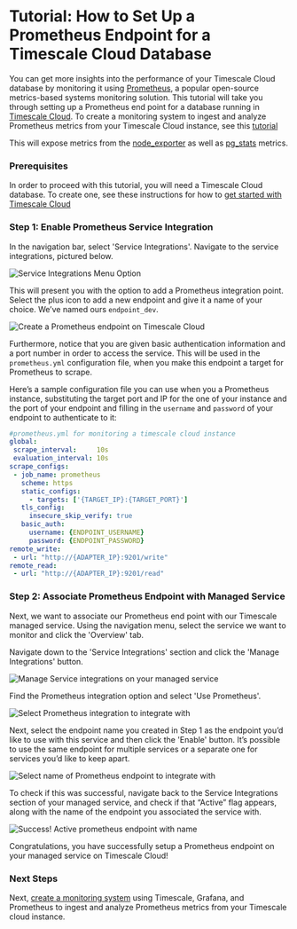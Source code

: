 # Tutorial: How to Set Up a Prometheus Endpoint for a Timescale Cloud Database

You can get more insights into the performance of your Timescale Cloud 
database by monitoring it using [Prometheus][get-prometheus], a popular 
open-source metrics-based systems monitoring solution. This tutorial will 
take you through setting up a Prometheus end point for a database running 
in [Timescale Cloud][timescale-cloud]. To create a monitoring system to ingest and analyze 
Prometheus metrics from your Timescale Cloud instance, see 
this [tutorial][monitoring-setup-tutorial]

This will expose metrics from the [node_exporter][node-exporter-metrics] as well 
as [pg_stats][pg-stats-metrics] metrics.

### Prerequisites
In order to proceed with this tutorial, you will need a Timescale Cloud database. 
To create one, see these instructions for how to 
[get started with Timescale Cloud][timescale-cloud-get-started]

### Step 1: Enable Prometheus Service Integration

In the navigation bar, select 'Service Integrations'. Navigate to the service 
integrations, pictured below.  

<img class="main-content__illustration" src="https://s3.amazonaws.com/docs.iobeam.com/images/Prometheus_service_integration_0.png" alt="Service Integrations Menu Option"/>

This will present you with the option to add a Prometheus integration point. 
Select the plus icon to add a new endpoint and give it a name of your choice. 
We’ve named ours `endpoint_dev`.

<img class="main-content__illustration" src="https://s3.amazonaws.com/docs.iobeam.com/images/Prometheus_service_integration_1.png" alt="Create a Prometheus endpoint on Timescale Cloud"/>

Furthermore, notice that you are given basic authentication information and a port number 
in order to access the service. This will be used in the `prometheus.yml` configuration 
file, when you make this endpoint a target for Prometheus to scrape.

Here’s a sample configuration file you can use when you a Prometheus instance, substituting 
the target port and IP for the one of your instance and the port of your endpoint and 
filling in the `username` and `password` of your endpoint to authenticate to it:

```yaml
#prometheus.yml for monitoring a timescale cloud instance
global:
 scrape_interval:     10s
 evaluation_interval: 10s
scrape_configs:
 - job_name: prometheus
   scheme: https
   static_configs:
     - targets: ['{TARGET_IP}:{TARGET_PORT}']
   tls_config:
     insecure_skip_verify: true
   basic_auth:
     username: {ENDPOINT_USERNAME}
     password: {ENDPOINT_PASSWORD}
remote_write:
 - url: "http://{ADAPTER_IP}:9201/write"
remote_read:
 - url: "http://{ADAPTER_IP}:9201/read"
```

### Step 2: Associate Prometheus Endpoint with Managed Service

Next, we want to associate our Prometheus end point with our Timescale 
managed service.  Using the navigation menu, select the service we want to 
monitor and click the 'Overview' tab.

Navigate down to the 'Service Integrations' section and click the 'Manage Integrations' button.

<img class="main-content__illustration" src="https://s3.amazonaws.com/docs.iobeam.com/images/Prometheus_service_integration_4.png" alt="Manage Service integrations on your managed service"/>

Find the Prometheus integration option and select 'Use Prometheus'.

<img class="main-content__illustration" src="https://s3.amazonaws.com/docs.iobeam.com/images/Prometheus_service_integration_2.png" alt="Select Prometheus integration to integrate with"/>

Next, select the endpoint name you created in Step 1 as the endpoint you’d like to use 
with this service and then click the 'Enable' button. It’s possible to use the same 
endpoint for multiple services or a separate one for services you’d like to keep apart.

<img class="main-content__illustration" src="https://s3.amazonaws.com/docs.iobeam.com/images/Prometheus_service_integration_3.png" alt="Select name of Prometheus endpoint to integrate with"/>

To check if this was successful, navigate back to the Service Integrations section of your 
managed service, and check if that “Active” flag appears, along with the name of the endpoint 
you associated the service with.

<img class="main-content__illustration" src="https://s3.amazonaws.com/docs.iobeam.com/images/Prometheus_service_integration_5.png" alt="Success! Active prometheus endpoint with name"/>

Congratulations, you have successfully setup a Prometheus endpoint on your managed service on Timescale Cloud!

### Next Steps

Next, [create a monitoring system][monitoring-setup-tutorial] using Timescale, Grafana, and Prometheus 
to ingest and analyze Prometheus metrics from your Timescale cloud instance.


[timescale-cloud]: https://www.timescale.com/products
[timescale-cloud-install]: /getting-started/explore-cloud
[get-prometheus]: https://prometheus.io
[timescale-cloud-get-started]: /getting-started/exploring-cloud#react-docs
[monitoring-setup-tutorial]: /tutorials/tutorial-setup-timescale-prometheus
[pg-stats-metrics]: https://www.postgresql.org/docs/9.6/monitoring-stats.html
[node-exporter-metrics]: https://github.com/prometheus/node_exporter
